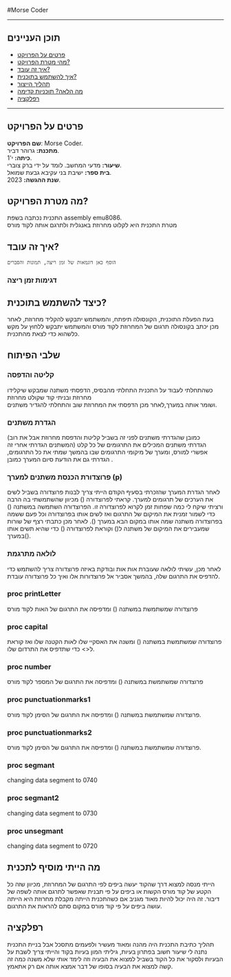 

#Morse Coder
  ***
  ## תוכן העניינים
  - [פרטים על הפרויקט](#פרטים)
  - [מהי מטרת הפרויקט?](#מטרה)
  - [איך זה עובד?](#איך)
  - [איך להשתמש בתוכנית?](#שימוש)
  - [תהליך הייצור](#הפקה)
  - [מה הלאה? תוכניות קדימה](#תוכניות)
  - [רפלקציה](#רפלקציה)
  ***
  <a name="פרטים"></a>
  ## פרטים על הפרויקט
 **שם הפרויקט**:
  Morse Coder.<br/>
  **מתכנת:** גרוהר דביר.<br/>
  **כיתה:** י'1.<br/>
  **שיעור:** מדעי המחשב. לומד על ידי ברק צוברי.<br/>
  **בית ספר:** ישיבת בני עקיבא גבעת שמואל.<br/>
  **שנת ההגשה:** 2023.<br/>
  
  <a name="מטרה"></a>
  ## מה מטרת הפרויקט?
התכנית נכתבה בשפת assembly emu8086.  
מטרת התכנית היא לקלוט מחרוזת באנגלית ולתרגם אותה לקוד מורס
  <a name="איך"></a>
  ## איך זה עובד?
  `הוסף כאן דוגמאות של זמן ריצה, תמונות והסברים`
  ### דגימות זמן ריצה
   
  
  
  <a name="שימוש"></a>
  ## כיצד להשתמש בתוכנית?
  בעת הפעלת התוכנית, הקונסולה תיפתח, והמשתמש יתבקש להקליד מחרוזת, לאחר מכן יכתב בקונסולה תרגום של המחרוזת לקוד מורס והמשתמש יתבקש ללחוץ על מקש כלשהוא כדי לצאת מהתכנית.  
  <a name="הפקה"></a>
  ## שלבי הפיתוח
  ### קליטה והדפסה
כשהתחלתי לעבוד על התכנית התחלתי מהבסיס, הדפסתי משתנה שמבקש שיקלידו מחרוזת ובניתי קוד שקולט מחרוזת   
ושומר אותה במערך,לאחר מכן הדפסתי את המחרוזת
שוב והתחלתי להגדיר משתנים.
### הגדרת משתנים
(כמובן שהגדרתי משתנים לפני זה בשביל קליטת והדפסת
מחרוזת אבל את רוב המשתנים הגדרתי אחרי זה)
הגדרתי משתנים המכילים את התרגומים של כל קלט אפשרי למורס, ומערך של מיקומי התרגומים שבו בהמשך שמתי את כל התרגומים, הגדרתי גם את הודעת סיום המערך כמובן .
### פרוצדורת הכנסת משתנים למערך (p)
לאחר הגדרת המערך שהזכרתי בסעיף הקודם הייתי צריך לבנות פרוצדורה בשביל לשים את הערכים של תרגומים למערך. קראתי לפרוצדורה () מכיוון שהשתמשתי בה הרבה ורציתי שיקח לי כמה שפחות זמן לקרוא לפרוצדורה זו. 
הפרוצדורה השתמשה במשתנה () כדי לשמור זמנית את המיקום של התרגום ואז לשים אותו בפרוצדורה וכל פעם ששמה בפרוצדורה משתנה שמה אותו במקום הבא במערך (). לאחר מכן כתבתי רצף של שורות שמעבירים את המיקום של משתנה ל() וקוראת לפרוצדורה () כדי שהיא תשים אותו במערך().
### לולאה מתרגמת
לאחר מכן, עשיתי לולאה שעוברת אות אות ובודקת באיזה פרוצדורה צריך להשתמש כדי להדפיס את התרגום שלה,     בהמשך אסביר אל פרוצדורות אלו ואיך כל פרוצדורה עובדת.
### proc printLetter
פרוצדורה שמשתמשת במשתנה () ומדפיסה את התרגום של האות לקוד מורס
### proc capital
פרוצדורה שמשתמשת במשתנה () ומשנה את האסקיי שלו לאות הקטנה שלו ואז קוראת ל<> כדי שתדפיס את התרדום שלו.
### proc number
פרוצדורה שמשתמשת במשתנה () ומדפיסה את התרגום של המספר לקוד מורס
### proc punctuationmarks1
פרוצדורה שמשתמשת במשתנה () ומדפיסה את התרגום של הסימן לקוד מורס.

### proc punctuationmarks2
פרוצדורה שמשתמשת במשתנה () ומדפיסה את התרגום של הסימן לקוד מורס.
### proc segmant
changing data segment to 0740
### proc segmant2
changing data segment to 0730
### proc unsegmant
changing data segment to 0720


  <a name="תכניות"></a>
 
## מה הייתי מוסיף לתכנית
הייתי מנסה למצוא דרך שהקוד יעשה ביפים לפי התרגום של המחרוזת, מכיוון שזה כל הקטע של קוד מורס הקשות או ביפים על פי תבנית שאפשר לתרגם אותה לשפה של דיבור. זה היה יכול להיות מאוד מגניב אם כשהתכנית הייתה מקבלת מחרוזת היא הייתה עושה ביפים על פי קוד מורס במקום סתם להראות את התרגום.
  
  
  <a name="רפלקציה"></a>
  ## רפלקציה 
תהליך כתיבת התכנית היה מהנה ומאוד מעשיר ולפעמים מתסכל אבל
  בניית התכנית נתנה לי שיעור חשוב בפתרון בעיות, גיליתי המון בעיות בקוד והייתי צריך לשבת על הבעיות ולסקור את כל הקוד בשביל למצוא את הבעיה וזה לימד אותי שלא משנה כמה זה קשה למצוא את הבעיה בסופו של דבר
אמצא אותה אם רק אתאמץ.